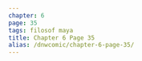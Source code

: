 ```yaml
---
chapter: 6
page: 35
tags: filosof maya
title: Chapter 6 Page 35
alias: /dnwcomic/chapter-6-page-35/
---
```

